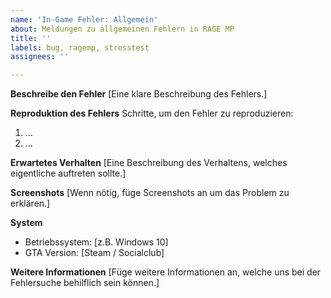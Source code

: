 ```yaml
---
name: 'In-Game Fehler: Allgemein'
about: Meldungen zu allgemeinen Fehlern in RAGE MP
title: ''
labels: bug, ragemp, stresstest
assignees: ''

---
```


**Beschreibe den Fehler**
[Eine klare Beschreibung des Fehlers.]

**Reproduktion des Fehlers**
Schritte, um den Fehler zu reproduzieren:
1. ...
2. ...

**Erwartetes Verhalten**
[Eine Beschreibung des Verhaltens, welches eigentliche auftreten sollte.]

**Screenshots**
[Wenn nötig, füge Screenshots an um das Problem zu erklären.]

**System**
 - Betriebssystem: [z.B. Windows 10]
 - GTA Version: [Steam / Socialclub]

**Weitere Informationen**
[Füge weitere Informationen an, welche uns bei der Fehlersuche behilflich sein können.]
